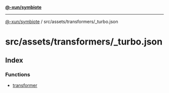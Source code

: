 [**@-xun/symbiote**](../../../../README.md)

***

[@-xun/symbiote](../../../../README.md) / src/assets/transformers/\_turbo.json

# src/assets/transformers/\_turbo.json

## Index

### Functions

- [transformer](functions/transformer.md)
